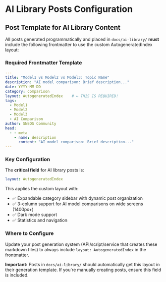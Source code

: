 # AI Library Posts Configuration

## Post Template for AI Library Content

All posts generated programmatically and placed in `docs/ai-library/` **must** include the following frontmatter to use the custom AutogeneratedIndex layout:

### Required Frontmatter Template

```yaml
---
title: "Model1 vs Model2 vs Model3: Topic Name"
description: "AI model comparison: Brief description..."
date: YYYY-MM-DD
category: comparison
layout: AutogeneratedIndex    # ← THIS IS REQUIRED!
tags:
  - Model1
  - Model2
  - Model3
  - AI Comparison
author: SNEOS Community
head:
  - - meta
    - name: description
      content: "AI model comparison: Brief description..."
---
```

### Key Configuration

The **critical field** for AI library posts is:
```yaml
layout: AutogeneratedIndex
```

This applies the custom layout with:
- ✅ Expandable category sidebar with dynamic post organization
- ✅ 3-column support for AI model comparisons on wide screens (1400px+)
- ✅ Dark mode support
- ✅ Statistics and navigation

### Where to Configure

Update your post generation system (API/script/service that creates these markdown files) to always include `layout: AutogeneratedIndex` in the frontmatter.

**Important:** Posts in `docs/ai-library/` should automatically get this layout in their generation template. If you're manually creating posts, ensure this field is included.